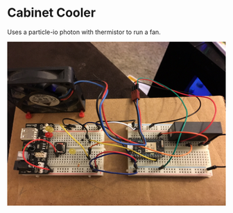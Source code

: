 # Cabinet Cooler

Uses a particle-io photon with thermistor to run a fan.


![GitHub Logo](/pictures/proto-type-1.JPG)
